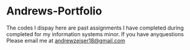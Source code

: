 # Andrews-Portfolio
The codes I dispay here are past assignments I have completed during completed for my information systems minor. If you have anyquestions Please email me at andrewzeiser18@gmail.com
